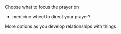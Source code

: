 Choose what to focus the prayer on
- medicine wheel to direct your prayer?

More options as you develop relationships with things

